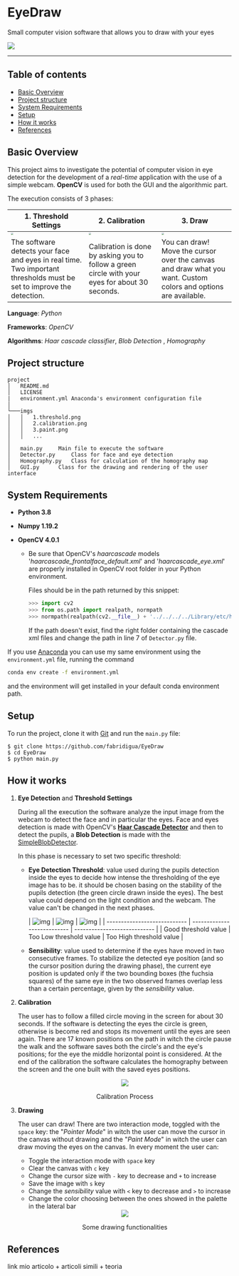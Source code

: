 # EyeDraw
Small computer vision software that allows you to draw with your eyes

![](imgs/example_paint.gif)

***

## Table of contents

* [Basic Overview](#basic-overview)
* [Project structure](#project-structure)
* [System Requirements](#system-requirements)
* [Setup](#setup)
* [How it works](#how-it-works)
* [References](#references)

## Basic Overview
This project aims to investigate the potential of computer vision in eye detection for the development of a *real-time* application with the use of a simple webcam. **OpenCV** is used for both the GUI and the algorithmic part. 

The execution consists of 3 phases:

| 1. Threshold Settings                                        | 2. Calibration                                               | 3. Draw                                                      |
| ------------------------------------------------------------ | ------------------------------------------------------------ | ------------------------------------------------------------ |
| <img src="imgs/1.threshold.png" style="zoom:33%;" />         | <img src="imgs/2.calibration.png" style="zoom:33%;" />       | <img src="imgs/3.paint.png" style="zoom:33%;" />             |
| The software detects your face and eyes in real time. Two important thresholds must be set to improve the detection. | Calibration is done by asking you to follow a green circle with your eyes for about 30 seconds. | You can draw! Move the cursor over the canvas and draw what you want. Custom colors and options are available. |

**Language**: *Python*

**Frameworks**: *OpenCV*

**Algorithms**: *Haar cascade classifier*, *Blob Detection* , *Homography*

## Project structure

```
project
│   README.md
│   LICENSE
|   environment.yml	Anaconda's environment configuration file
│
└───imgs
│   │   1.threshold.png
│   │   2.calibration.png
│   │   3.paint.png
│   │   ...
│	
│   main.py		Main file to execute the software
│   Detector.py		Class for face and eye detection			
│   Homography.py	Class for calculation of the homography map
│   GUI.py		Class for the drawing and rendering of the user interface 			
```

## System Requirements

- **Python 3.8**

- **Numpy 1.19.2**

- **OpenCV 4.0.1** 

  - Be sure  that OpenCV's *haarcascade* models '*haarcascade_frontalface_default.xml*' and '*haarcascade_eye.xml*' are properly installed in OpenCV root folder in your Python environment. 

    Files should be in the path returned by this snippet:

    ```python
    >>> import cv2
    >>> from os.path import realpath, normpath
    >>> normpath(realpath(cv2.__file__) + '../../../../Library/etc/haarcascades/')
    ```

    If the path doesn't exist, find the right folder containing the cascade xml files and change the path in line 7 of `Detector.py` file. 

If you use [Anaconda] you can use my same environment using the `environment.yml` file, running the command

[Anaconda]: https://www.anaconda.com/

```bash
conda env create -f environment.yml
```

and the environment will get installed in your default conda environment path.

## Setup

To run the project, clone it with [Git] and run the `main.py` file:

[Git]: https://git-scm.com/downloads	"Git download page"

```
$ git clone https://github.com/fabridigua/EyeDraw
$ cd EyeDraw
$ python main.py
```

## How it works
1. **Eye Detection** and **Threshold Settings**

   During all the execution the software analyze the input image from the webcam to detect the face and in particular the eyes. Face and eyes detection is made with OpenCV's **[Haar Cascade Detector]** and then to detect the pupils, a **Blob Detection** is made with the [SimpleBlobDetector].

   [Haar Cascade Detector]: https://docs.opencv.org/3.4/db/d28/tutorial_cascade_classifier.html	"Haar Cascade Detector Explanation"
[SimpleBlobDetector]:  https://docs.opencv.org/4.0.1/d0/d7a/classcv_1_1SimpleBlobDetector.html#details "cv::SimpleBlobDetector Class Reference"
   
   In this phase is necessary to set two specific threshold:

   - **Eye Detection Threshold**: value used during the pupils detection inside the eyes to decide how intense the thresholding of the eye image has to be. it should be chosen basing on the stability of the pupils detection (the green circle drawn inside the eyes). The best value could depend on the light condition and the webcam. The value can't be changed in the next phases. 

     | ![img](imgs/good_thresh.png) | ![img](imgs/low_thresh.png) | ![img](imgs/high_thresh.png) |
  | ---------------------------- | --------------------------- | ---------------------------- |
     | Good threshold value         | Too Low threshold value     | Too High threshold value     |
   
   - **Sensibility**: value used to determine if the eyes have moved in two consecutive frames. To stabilize the detected eye position (and so the cursor position during the drawing phase), the current eye position is updated only if the two bounding boxes (the fuchsia squares) of the same eye in the two observed frames overlap less than a certain percentage, given by the *sensibility* value.

2. **Calibration**

   The user has to follow a filled circle moving in the screen for about 30 seconds. If the software is detecting the eyes the circle is green, otherwise is become red and stops its movement until the eyes are seen again. There are 17 known positions on the path in witch the circle pause the walk and the software saves both the circle's and the eye's positions; for the eye the middle horizontal point is considered.  At the end of the calibration the software calculates the homography between the screen and the one built with the saved eyes positions.

   <center>
   <img src="imgs\calibration.gif" style="zoom:100%;" /> 
   <p>Calibration Process</p>
   </center>
   
3. **Drawing**

   The user can draw! There are two interaction mode, toggled with the `space` key: the "*Pointer Mode*" in witch the user can move the cursor in the canvas without drawing and the "*Paint Mode*" in witch the user can draw moving the eyes on the canvas. In every moment the user can:

   - Toggle the interaction mode with `space` key
   - Clear the canvas with `c` key
   - Change the cursor size with `-` key to decrease and `+` to increase 
   - Save the image with `s` key
   - Change the *sensibility* value with `<` key to decrease and `>` to increase
   - Change the color choosing between the ones showed in the palette in the lateral bar

   <center>
   <img src="imgs\face_paint.gif" style="zoom:100%;" /> 
   <p>Some drawing functionalities</p>
   </center>

## References
link mio articolo + articoli simili + teoria